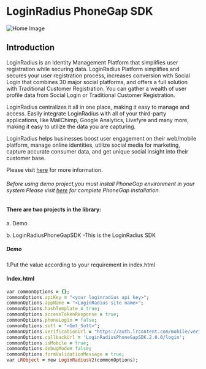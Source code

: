 # LoginRadius PhoneGap SDK
![Home Image](https://d2lvlj7xfpldmj.cloudfront.net/support/github/banner-1544x500.png)

## Introduction ##
LoginRadius is an Identity Management Platform that simplifies user registration while securing data. LoginRadius Platform simplifies and secures your user registration process, increases conversion with Social Login that combines 30 major social platforms, and offers a full solution with Traditional Customer Registration. You can gather a wealth of user profile data from Social Login or Traditional Customer Registration.

LoginRadius centralizes it all in one place, making it easy to manage and access. Easily integrate LoginRadius with all of your third-party applications, like MailChimp, Google Analytics, Livefyre and many more, making it easy to utilize the data you are capturing.

LoginRadius helps businesses boost user engagement on their web/mobile platform, manage online identities, utilize social media for marketing, capture accurate consumer data, and get unique social insight into their customer base.

Please visit [here](http://www.loginradius.com/) for more information.

###### Before using demo project,you must install PhoneGap environment in your system Please visit [here](http://docs.phonegap.com/getting-started/1-install-phonegap/desktop/) for complete PhoneGap installation.

#### There are two projects in the library:
a. Demo
  
b. LoginRadiusPhoneGapSDK -This is the LoginRadius SDK

##### Demo
1.Put the value according to your requirement in index.html

#### Index.html

```ruby
var commonOptions = {};
commonOptions.apiKey = "<your loginradius api key>";
commonOptions.appName = "<LoginRadius site name>";
commonOptions.hashTemplate = true;
commonOptions.accessTokenResponse = true;
commonOptions.phoneLogin = false;
commonOptions.sott = "<Get_Sott>";
commonOptions.verificationUrl = "https://auth.lrcontent.com/mobile/verification/index.html";
commonOptions.callbackUrl = 'LoginRadiusPhoneGapSDK.2.0.0/login';
commonOptions.isMobile = true;
commonOptions.debugMode= false;
commonOptions.formValidationMessage = true;
var LRObject = new LoginRadiusV2(commonOptions);
```


